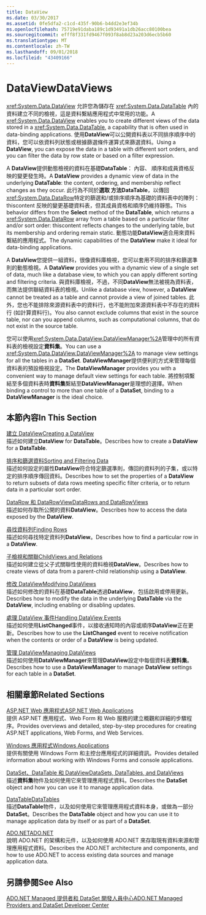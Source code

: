 ```yaml
---
title: DataView
ms.date: 03/30/2017
ms.assetid: 0fe5dfa2-c1cd-435f-90b6-b4dd2e3ef34b
ms.openlocfilehash: 75719e91daba189c1d93491a1db26acc80100bea
ms.sourcegitcommit: efff8f331fd9467f093f8ab8d23a203d6ecb5b60
ms.translationtype: MT
ms.contentlocale: zh-TW
ms.lasthandoff: 09/01/2018
ms.locfileid: "43409166"
---
```

# <a name="dataviews"></a><span data-ttu-id="0283b-102">DataView</span><span class="sxs-lookup"><span data-stu-id="0283b-102">DataViews</span></span>
<span data-ttu-id="0283b-103"><xref:System.Data.DataView> 允許您為儲存在 <xref:System.Data.DataTable> 內的資料建立不同的檢視，這是資料繫結應用程式中常用的功能。</span><span class="sxs-lookup"><span data-stu-id="0283b-103">A <xref:System.Data.DataView> enables you to create different views of the data stored in a <xref:System.Data.DataTable>, a capability that is often used in data-binding applications.</span></span> <span data-ttu-id="0283b-104">使用**DataView**可以公開資料表以不同排序順序中的資料，您可以依資料列狀態或根據篩選條件運算式來篩選資料。</span><span class="sxs-lookup"><span data-stu-id="0283b-104">Using a **DataView**, you can expose the data in a table with different sort orders, and you can filter the data by row state or based on a filter expression.</span></span>  
  
 <span data-ttu-id="0283b-105">A **DataView**提供動態檢視的資料在基礎**DataTable**： 內容、 順序和成員資格反映的變更發生時。</span><span class="sxs-lookup"><span data-stu-id="0283b-105">A **DataView** provides a dynamic view of data in the underlying **DataTable**: the content, ordering, and membership reflect changes as they occur.</span></span> <span data-ttu-id="0283b-106">此行為不同於**選取 **方法**DataTable**，以傳回<xref:System.Data.DataRow>特定的篩選和/或排序順序為基礎的資料表中的陣列： thiscontent 反映的變更基礎資料表，但其成員資格和順序仍維持靜態。</span><span class="sxs-lookup"><span data-stu-id="0283b-106">This behavior differs from the **Select** method of the **DataTable**, which returns a <xref:System.Data.DataRow> array from a table based on a particular filter and/or sort order: thiscontent reflects changes to the underlying table, but its membership and ordering remain static.</span></span> <span data-ttu-id="0283b-107">動態功能**DataView**適合用來資料繫結的應用程式。</span><span class="sxs-lookup"><span data-stu-id="0283b-107">The dynamic capabilities of the **DataView** make it ideal for data-binding applications.</span></span>  
  
 <span data-ttu-id="0283b-108">A **DataView**您提供一組資料，很像資料庫檢視，您可以套用不同的排序和篩選準則的動態檢視。</span><span class="sxs-lookup"><span data-stu-id="0283b-108">A **DataView** provides you with a dynamic view of a single set of data, much like a database view, to which you can apply different sorting and filtering criteria.</span></span> <span data-ttu-id="0283b-109">與資料庫檢視，不過，不同**DataView**無法被視為資料表，而無法提供聯結資料表的檢視。</span><span class="sxs-lookup"><span data-stu-id="0283b-109">Unlike a database view, however, a **DataView** cannot be treated as a table and cannot provide a view of joined tables.</span></span> <span data-ttu-id="0283b-110">此外，您也不能排除來源資料表中的資料行，也不能附加來源資料表中不存在的資料行 (如計算資料行)。</span><span class="sxs-lookup"><span data-stu-id="0283b-110">You also cannot exclude columns that exist in the source table, nor can you append columns, such as computational columns, that do not exist in the source table.</span></span>  
  
 <span data-ttu-id="0283b-111">您可以使用<xref:System.Data.DataView.DataViewManager%2A>管理中的所有資料表的檢視設定**資料集**。</span><span class="sxs-lookup"><span data-stu-id="0283b-111">You can use a <xref:System.Data.DataView.DataViewManager%2A> to manage view settings for all the tables in a **DataSet**.</span></span> <span data-ttu-id="0283b-112">**DataViewManager**提供便利的方式來管理每個資料表的預設檢視設定。</span><span class="sxs-lookup"><span data-stu-id="0283b-112">The **DataViewManager** provides you with a convenient way to manage default view settings for each table.</span></span> <span data-ttu-id="0283b-113">將控制項繫結至多個資料表時**資料集**繫結至**DataViewManager**是理想的選擇。</span><span class="sxs-lookup"><span data-stu-id="0283b-113">When binding a control to more than one table of a **DataSet**, binding to a **DataViewManager** is the ideal choice.</span></span>  
  
## <a name="in-this-section"></a><span data-ttu-id="0283b-114">本節內容</span><span class="sxs-lookup"><span data-stu-id="0283b-114">In This Section</span></span>  
 [<span data-ttu-id="0283b-115">建立 DataView</span><span class="sxs-lookup"><span data-stu-id="0283b-115">Creating a DataView</span></span>](../../../../../docs/framework/data/adonet/dataset-datatable-dataview/creating-a-dataview.md)  
 <span data-ttu-id="0283b-116">描述如何建立**DataView** for **DataTable**。</span><span class="sxs-lookup"><span data-stu-id="0283b-116">Describes how to create a **DataView** for a **DataTable**.</span></span>  
  
 [<span data-ttu-id="0283b-117">排序和篩選資料</span><span class="sxs-lookup"><span data-stu-id="0283b-117">Sorting and Filtering Data</span></span>](../../../../../docs/framework/data/adonet/dataset-datatable-dataview/sorting-and-filtering-data.md)  
 <span data-ttu-id="0283b-118">描述如何設定的屬性**DataView**符合特定篩選準則，傳回的資料列的子集，或以特定的排序順序傳回資料。</span><span class="sxs-lookup"><span data-stu-id="0283b-118">Describes how to set the properties of a **DataView** to return subsets of data rows meeting specific filter criteria, or to return data in a particular sort order.</span></span>  
  
 [<span data-ttu-id="0283b-119">DataRow 和 DataRowView</span><span class="sxs-lookup"><span data-stu-id="0283b-119">DataRows and DataRowViews</span></span>](../../../../../docs/framework/data/adonet/dataset-datatable-dataview/datarows-and-datarowviews.md)  
 <span data-ttu-id="0283b-120">描述如何存取所公開的資料**DataView**。</span><span class="sxs-lookup"><span data-stu-id="0283b-120">Describes how to access the data exposed by the **DataView**.</span></span>  
  
 [<span data-ttu-id="0283b-121">尋找資料列</span><span class="sxs-lookup"><span data-stu-id="0283b-121">Finding Rows</span></span>](../../../../../docs/framework/data/adonet/dataset-datatable-dataview/finding-rows.md)  
 <span data-ttu-id="0283b-122">描述如何尋找特定資料列**DataView**。</span><span class="sxs-lookup"><span data-stu-id="0283b-122">Describes how to find a particular row in a **DataView**.</span></span>  
  
 [<span data-ttu-id="0283b-123">子檢視和關聯</span><span class="sxs-lookup"><span data-stu-id="0283b-123">ChildViews and Relations</span></span>](../../../../../docs/framework/data/adonet/dataset-datatable-dataview/childviews-and-relations.md)  
 <span data-ttu-id="0283b-124">描述如何建立從父子式關聯性使用的資料檢視**DataView**。</span><span class="sxs-lookup"><span data-stu-id="0283b-124">Describes how to create views of data from a parent-child relationship using a **DataView**.</span></span>  
  
 [<span data-ttu-id="0283b-125">修改 DataView</span><span class="sxs-lookup"><span data-stu-id="0283b-125">Modifying DataViews</span></span>](../../../../../docs/framework/data/adonet/dataset-datatable-dataview/modifying-dataviews.md)  
 <span data-ttu-id="0283b-126">描述如何修改的資料在基礎**DataTable**透過**DataView**，包括啟用或停用更新。</span><span class="sxs-lookup"><span data-stu-id="0283b-126">Describes how to modify the data in the underlying **DataTable** via the **DataView**, including enabling or disabling updates.</span></span>  
  
 [<span data-ttu-id="0283b-127">處理 DataView 事件</span><span class="sxs-lookup"><span data-stu-id="0283b-127">Handling DataView Events</span></span>](../../../../../docs/framework/data/adonet/dataset-datatable-dataview/handling-dataview-events.md)  
 <span data-ttu-id="0283b-128">描述如何使用**ListChanged**事件，以接收通知時的內容或順序**DataView**正在更新。</span><span class="sxs-lookup"><span data-stu-id="0283b-128">Describes how to use the **ListChanged** event to receive notification when the contents or order of a **DataView** is being updated.</span></span>  
  
 [<span data-ttu-id="0283b-129">管理 DataView</span><span class="sxs-lookup"><span data-stu-id="0283b-129">Managing DataViews</span></span>](../../../../../docs/framework/data/adonet/dataset-datatable-dataview/managing-dataviews.md)  
 <span data-ttu-id="0283b-130">描述如何使用**DataViewManager**來管理**DataView**設定中每個資料表**資料集**。</span><span class="sxs-lookup"><span data-stu-id="0283b-130">Describes how to use a **DataViewManager** to manage **DataView** settings for each table in a **DataSet**.</span></span>  
  
## <a name="related-sections"></a><span data-ttu-id="0283b-131">相關章節</span><span class="sxs-lookup"><span data-stu-id="0283b-131">Related Sections</span></span>  
 [<span data-ttu-id="0283b-132">ASP.NET Web 應用程式</span><span class="sxs-lookup"><span data-stu-id="0283b-132">ASP.NET Web Applications</span></span>](https://msdn.microsoft.com/library/a812d7b7-049e-4234-a4c2-6acf690301f6)  
 <span data-ttu-id="0283b-133">提供 ASP.NET 應用程式、Web Form 和 Web 服務的建立概觀和詳細的步驟程序。</span><span class="sxs-lookup"><span data-stu-id="0283b-133">Provides overviews and detailed, step-by-step procedures for creating ASP.NET applications, Web Forms, and Web Services.</span></span>  
  
 [<span data-ttu-id="0283b-134">Windows 應用程式</span><span class="sxs-lookup"><span data-stu-id="0283b-134">Windows Applications</span></span>](https://msdn.microsoft.com/library/a6bb2180-09b1-4738-b9fd-7fb05fc92f23)  
 <span data-ttu-id="0283b-135">提供有關使用 Windows Form 和主控台應用程式的詳細資訊。</span><span class="sxs-lookup"><span data-stu-id="0283b-135">Provides detailed information about working with Windows Forms and console applications.</span></span>  
  
 [<span data-ttu-id="0283b-136">DataSet、DataTable 和 DataView</span><span class="sxs-lookup"><span data-stu-id="0283b-136">DataSets, DataTables, and DataViews</span></span>](../../../../../docs/framework/data/adonet/dataset-datatable-dataview/index.md)  
 <span data-ttu-id="0283b-137">描述**資料集**物件及如何使用它來管理應用程式資料。</span><span class="sxs-lookup"><span data-stu-id="0283b-137">Describes the **DataSet** object and how you can use it to manage application data.</span></span>  
  
 [<span data-ttu-id="0283b-138">DataTable</span><span class="sxs-lookup"><span data-stu-id="0283b-138">DataTables</span></span>](../../../../../docs/framework/data/adonet/dataset-datatable-dataview/datatables.md)  
 <span data-ttu-id="0283b-139">描述**DataTable**物件，以及如何使用它來管理應用程式資料本身，或做為一部分**DataSet**。</span><span class="sxs-lookup"><span data-stu-id="0283b-139">Describes the **DataTable** object and how you can use it to manage application data by itself or as part of a **DataSet**.</span></span>  
  
 [<span data-ttu-id="0283b-140">ADO.NET</span><span class="sxs-lookup"><span data-stu-id="0283b-140">ADO.NET</span></span>](../../../../../docs/framework/data/adonet/index.md)  
 <span data-ttu-id="0283b-141">說明 ADO.NET 的架構和元件，以及如何使用 ADO.NET 來存取現有資料來源和管理應用程式資料。</span><span class="sxs-lookup"><span data-stu-id="0283b-141">Describes the ADO.NET architecture and components, and how to use ADO.NET to access existing data sources and manage application data.</span></span>  
  
## <a name="see-also"></a><span data-ttu-id="0283b-142">另請參閱</span><span class="sxs-lookup"><span data-stu-id="0283b-142">See Also</span></span>  
 [<span data-ttu-id="0283b-143">ADO.NET Managed 提供者和 DataSet 開發人員中心</span><span class="sxs-lookup"><span data-stu-id="0283b-143">ADO.NET Managed Providers and DataSet Developer Center</span></span>](https://go.microsoft.com/fwlink/?LinkId=217917)
